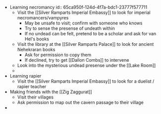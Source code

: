 - Learning necromancy
  id:: 65ca950f-124d-4f7a-bdc1-23777f577711
	- Visit the [[Silver Ramparts Imperial Embassy]] to look for imperial necromancers/vampyres
		- May be unsafe to visit; confirm with someone who knows
		- Try to sense the presense of undeath within
		- If no undead can be felt, pretend to be a scholar and ask for van Hel's books
	- Visit the library at the [[Silver Ramparts Palace]] to look for ancient Nehekraran books
		- Ask for permission to copy them
		- If declined, try to get [[Dallon Combs]] to intervene
	- Look into the mysterious undead presense under the [[Lake Room]]
	-
- Learning rapier
	- Visit the [[Silver Ramparts Imperial Embassy]] to look for a duelist / rapier teacher
- Making friends with the [[Zig Zaggurat]]
	- Visit their villages
	- Ask permission to map out the cavern passage to their village
-